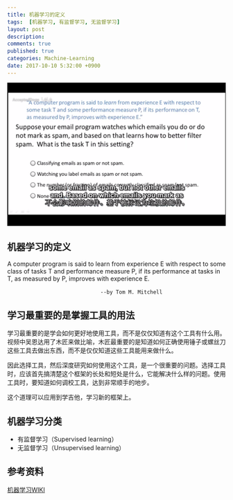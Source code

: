 ```yaml
---
title: 机器学习的定义 
tags:  [机器学习, 有监督学习, 无监督学习]
layout: post
description: 
comments: true
published: true
categories: Machine-Learning
date: 2017-10-10 5:32:00 +0900
---
```


[![](/assets/images/ML03-2017-10-10-05-30-06.png)](https://www.bilibili.com/video/av9912938/index_2.html#page=3)

## 机器学习的定义

A computer program is said to learn from experience E with respect to some class of tasks T and performance measure P, if its performance at tasks in T, as measured by P, improves with experience E.

                                  --by Tom M. Mitchell

## 学习最重要的是掌握工具的用法

学习最重要的是学会如何更好地使用工具，而不是仅仅知道有这个工具有什么用。视频中吴恩达用了木匠来做比喻，木匠最重要的是知道如何正确使用锤子或螺丝刀这些工具去做出东西，而不是仅仅知道这些工具能用来做什么。

因此选择工具，然后深度研究如何使用这个工具，是一个很重要的问题。选择工具时，应该首先搞清楚这个框架的长处和短处是什么，它能解决什么样的问题。使用工具时，要知道如何调校工具，达到非常顺手的地步。

这个道理可以应用到学吉他，学习新的框架上。

## 机器学习分类

* 有监督学习（Supervised learning）
* 无监督学习（Unsupervised learning）

## 参考资料

[机器学习WIKI](https://en.wikipedia.org/wiki/Machine_learning)
